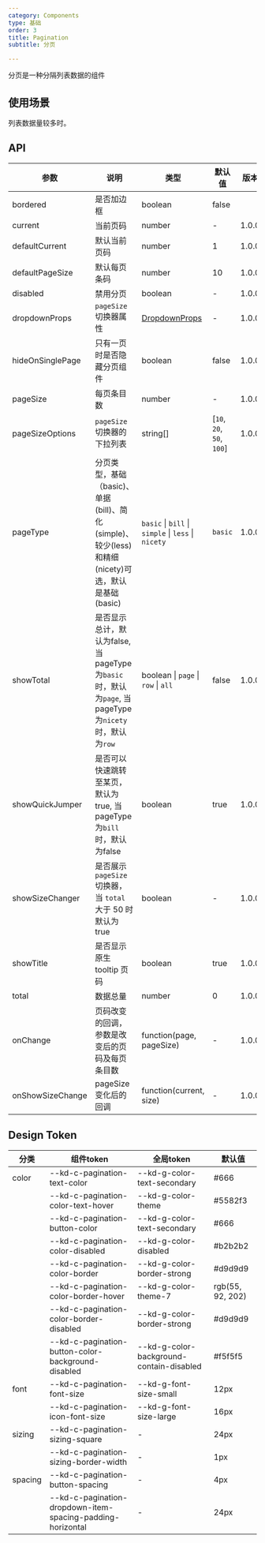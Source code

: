 ```yaml
---
category: Components
type: 基础
order: 3
title: Pagination
subtitle: 分页

---
```


分页是一种分隔列表数据的组件

## 使用场景
列表数据量较多时。

## API

| 参数 | 说明 | 类型 | 默认值 | 版本 |
| --- | --- | --- | --- | --- |
| bordered | 是否加边框 | boolean | false |  |
| current | 当前页码 | number | - | 1.0.0 |
| defaultCurrent | 默认当前页码 | number | 1 | 1.0.0 |
| defaultPageSize | 默认每页条码 | number | 10 | 1.0.0 |
| disabled | 禁用分页 | boolean | - | 1.0.0 |
| dropdownProps | `pageSize` 切换器属性 | [DropdownProps](/components/dropdown/#API) | - | 1.0.0 |
| hideOnSinglePage | 只有一页时是否隐藏分页组件 | boolean | false | 1.0.0 |
| pageSize | 每页条目数 | number | - | 1.0.0 |
| pageSizeOptions | `pageSize` 切换器的下拉列表 | string\[] | \[`10`, `20`, `50`, `100`] | 1.0.0 |
| pageType | 分页类型，基础（basic)、单据(bill)、简化(simple)、较少(less)和精细(nicety)可选，默认是基础(basic) | `basic` \| `bill` \| `simple` \| `less` \| `nicety` | `basic` | 1.0.0 |
| showTotal | 是否显示总计，默认为false, 当pageType为`basic`时，默认为`page`, 当pageType为`nicety`时，默认为`row` | boolean \| `page` \| `row` \| `all` | false | 1.0.0 |
| showQuickJumper | 是否可以快速跳转至某页，默认为true, 当pageType为`bill`时，默认为false | boolean | true | 1.0.0 |
| showSizeChanger | 是否展示 `pageSize` 切换器，当 `total` 大于 50 时默认为 true | boolean | - | 1.0.0 |
| showTitle | 是否显示原生 tooltip 页码 | boolean | true | 1.0.0 |
| total | 数据总量 | number | 0 | 1.0.0 |
| onChange | 页码改变的回调，参数是改变后的页码及每页条目数 | function(page, pageSize) | - | 1.0.0 |
| onShowSizeChange | pageSize 变化后的回调 | function(current, size) | - | 1.0.0 |

## Design Token

| 分类 | 组件token | 全局token | 默认值 |
| --- | --- | --- | --- |
| color | --kd-c-pagination-text-color | --kd-g-color-text-secondary | #666 |
|  | --kd-c-pagination-color-text-hover | --kd-g-color-theme | #5582f3 |
|  | --kd-c-pagination-button-color | --kd-g-color-text-secondary | #666 |
|  | --kd-c-pagination-color-disabled | --kd-g-color-disabled | #b2b2b2 |
|  | --kd-c-pagination-color-border | --kd-g-color-border-strong | #d9d9d9 |
|  | --kd-c-pagination-color-border-hover | --kd-g-color-theme-7 | rgb(55, 92, 202) |
|  | --kd-c-pagination-color-border-disabled | --kd-g-color-border-strong | #d9d9d9 |
|  | --kd-c-pagination-button-color-background-disabled | --kd-g-color-background-contain-disabled | #f5f5f5 |
| font | --kd-c-pagination-font-size | --kd-g-font-size-small | 12px |
|  | --kd-c-pagination-icon-font-size | --kd-g-font-size-large | 16px |
| sizing | --kd-c-pagination-sizing-square | - | 24px |
|  | --kd-c-pagination-sizing-border-width | - | 1px |
| spacing | --kd-c-pagination-button-spacing | - | 4px |
|  | --kd-c-pagination-dropdown-item-spacing-padding-horizontal | - | 24px |
